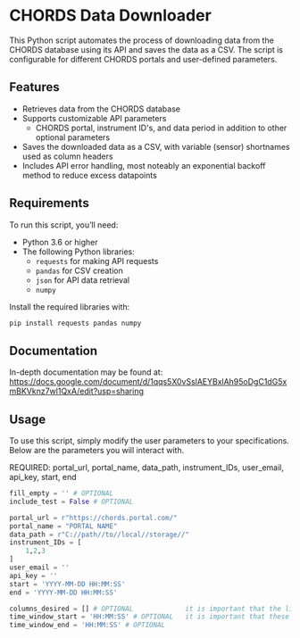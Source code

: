 # CHORDS Data Downloader

This Python script automates the process of downloading data from the CHORDS database using its API and saves the data as a CSV. The script is configurable for different CHORDS portals and user-defined parameters.

## Features
- Retrieves data from the CHORDS database
- Supports customizable API parameters
  - CHORDS portal, instrument ID's, and data period in addition to other optional parameters
- Saves the downloaded data as a CSV, with variable (sensor) shortnames used as column headers
- Includes API error handling, most noteably an exponential backoff method to reduce excess datapoints

## Requirements

To run this script, you’ll need:
- Python 3.6 or higher
- The following Python libraries:
  - `requests` for making API requests
  - `pandas` for CSV creation
  - `json` for API data retrieval
  - `numpy` 

Install the required libraries with:

```bash
pip install requests pandas numpy 
```

## Documentation
In-depth documentation may be found at: https://docs.google.com/document/d/1qqs5X0vSslAEYBxlAh95oDgC1dG5xmBKVknz7wl1QxA/edit?usp=sharing

## Usage
To use this script, simply modify the user parameters to your specifications.
Below are the parameters you will interact with. 

REQUIRED: portal_url, portal_name, data_path, instrument_IDs, user_email, api_key, start, end

```python
fill_empty = '' # OPTIONAL
include_test = False # OPTIONAL

portal_url = r"https://chords.portal.com/"
portal_name = "PORTAL NAME"
data_path = r"C://path//to//local//storage//" 
instrument_IDs = [
    1,2,3
]
user_email = ''
api_key = '' 
start = 'YYYY-MM-DD HH:MM:SS'
end = 'YYYY-MM-DD HH:MM:SS'

columns_desired = [] # OPTIONAL             it is important that the list be empty if no columns are to be specified!
time_window_start = 'HH:MM:SS' # OPTIONAL   it is important that these be empty strings if no time window is to be specified!
time_window_end = 'HH:MM:SS' # OPTIONAL
```

